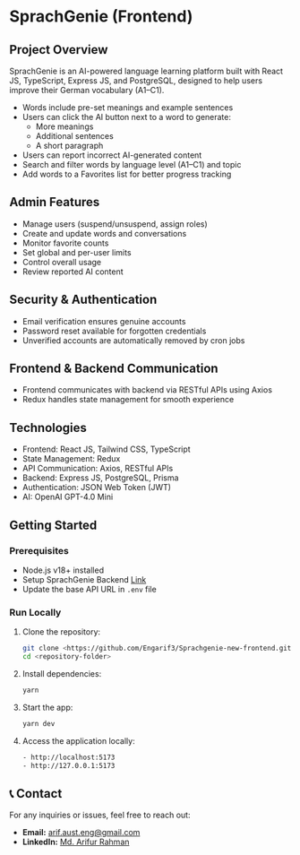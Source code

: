 # SprachGenie (Frontend)

## Project Overview

SprachGenie is an AI-powered language learning platform built with React JS, TypeScript, Express JS, and PostgreSQL, designed to help users improve their German vocabulary (A1–C1).

- Words include pre-set meanings and example sentences
- Users can click the AI button next to a word to generate:
  - More meanings
  - Additional sentences
  - A short paragraph
- Users can report incorrect AI-generated content
- Search and filter words by language level (A1–C1) and topic
- Add words to a Favorites list for better progress tracking

## Admin Features

- Manage users (suspend/unsuspend, assign roles)
- Create and update words and conversations
- Monitor favorite counts
- Set global and per-user limits
- Control overall usage
- Review reported AI content

## Security & Authentication

- Email verification ensures genuine accounts
- Password reset available for forgotten credentials
- Unverified accounts are automatically removed by cron jobs

## Frontend & Backend Communication

- Frontend communicates with backend via RESTful APIs using Axios
- Redux handles state management for smooth experience

## Technologies

- Frontend: React JS, Tailwind CSS, TypeScript
- State Management: Redux
- API Communication: Axios, RESTful APIs
- Backend: Express JS, PostgreSQL, Prisma
- Authentication: JSON Web Token (JWT)
- AI: OpenAI GPT-4.0 Mini

## Getting Started

### Prerequisites

- Node.js v18+ installed
- Setup SprachGenie Backend [Link](https://sprach-genie.netlify.app/backend)
- Update the base API URL in `.env` file

### Run Locally

1. Clone the repository:

   ```bash
   git clone <https://github.com/Engarif3/Sprachgenie-new-frontend.git>
   cd <repository-folder>
   ```

2. Install dependencies:

   ```bash
   yarn
   ```

3. Start the app:

   ```bash
   yarn dev
   ```

4. Access the application locally:
   ```bash
   - http://localhost:5173
   - http://127.0.0.1:5173
   ```

## 📞 Contact

For any inquiries or issues, feel free to reach out:

- **Email:** [arif.aust.eng@gmail.com](mailto:arif.aust.eng@gmail.com)
- **LinkedIn:** [Md. Arifur Rahman](https://www.linkedin.com/in/engarif3/)
